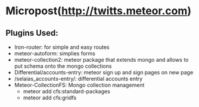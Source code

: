 # Micropost(http://twitts.meteor.com)
## Plugins Used:
* Iron-router: for simple and easy routes
* meteor-autoform: simplies forms
* meteor-collection2: meteor package that extends mongo and allows to put schema onto the mongo collections
* Differential/accounts-entry: meteor sign up and sign pages on new page
* /selaias_accounts-entry/: differential accounts entry
* Meteor-CollectionFS: Mongo collection management
	- meteor add cfs:standard-packages
	- meteor add cfs:gridfs
